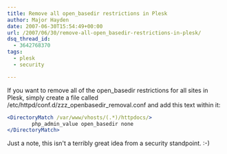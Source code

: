 ```yaml
---
title: Remove all open_basedir restrictions in Plesk
author: Major Hayden
date: 2007-06-30T15:54:49+00:00
url: /2007/06/30/remove-all-open_basedir-restrictions-in-plesk/
dsq_thread_id:
  - 3642768370
tags:
  - plesk
  - security

---
```

If you want to remove all of the open\_basedir restrictions for all sites in Plesk, simply create a file called /etc/httpd/conf.d/zzz\_openbasedir_removal.conf and add this text within it:

```apache
<DirectoryMatch /var/www/vhosts/(.*)/httpdocs/>
        php_admin_value open_basedir none
</DirectoryMatch>
```

Just a note, this isn't a terribly great idea from a security standpoint. :-)
